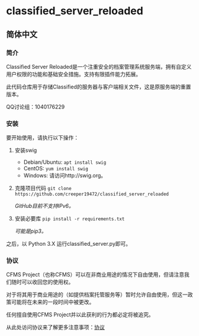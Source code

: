 # classified_server_reloaded
## 简体中文
### 简介
Classified Server Reloaded是一个注重安全的档案管理系统服务端，拥有自定义用户权限的功能和基础安全措施。支持有限插件能力拓展。

此代码仓库用于存储Classified的服务器与客户端相关文件，这是原服务端的重置版本。

QQ讨论组：1040176229

### 安装
要开始使用，请执行以下操作：

1. 安装swig
    - Debian/Ubuntu:
        `apt install swig`
    - CentOS:
        `yum install swig`
    - Windows:
        请访问http://swig.org。
2. 克隆项目代码
    `git clone https://github.com/creeper19472/classified_server_reloaded`

    *GitHub目前不支持IPv6。*
3. 安装必要库
    `pip install -r requirements.txt`

    *可能是pip3。*

之后，以 Python 3.X 运行classified_server.py即可。

### 协议
CFMS Project（也称CFMS）可以在非商业用途的情况下自由使用，但请注意我们随时可以收回您的使用权。

对于将其用于商业用途的（如提供档案托管服务等）暂时允许自由使用，但这一政策可能将在未来的一段时间中被更改。

任何擅自使用CFMS Project并以此获利的行为都必定将被追究。

从此处访问协议来了解更多注意事项：<a href=./LICENSE>协议</a>
